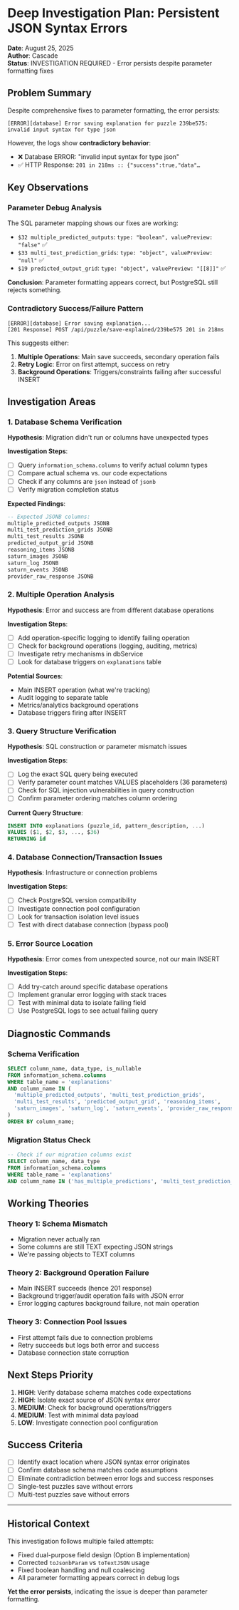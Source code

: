 # Deep Investigation Plan: Persistent JSON Syntax Errors
**Date**: August 25, 2025  
**Author**: Cascade  
**Status**: INVESTIGATION REQUIRED - Error persists despite parameter formatting fixes

## Problem Summary

Despite comprehensive fixes to parameter formatting, the error persists:
```
[ERROR][database] Error saving explanation for puzzle 239be575: invalid input syntax for type json
```

However, the logs show **contradictory behavior**:
- ❌ Database ERROR: "invalid input syntax for type json"  
- ✅ HTTP Response: `201 in 218ms :: {"success":true,"data"…`

## Key Observations

### Parameter Debug Analysis
The SQL parameter mapping shows our fixes are working:
- `$32 multiple_predicted_outputs`: `type: "boolean", valuePreview: "false"` ✅ 
- `$33 multi_test_prediction_grids`: `type: "object", valuePreview: "null"` ✅
- `$19 predicted_output_grid`: `type: "object", valuePreview: "[[8]]"` ✅

**Conclusion**: Parameter formatting appears correct, but PostgreSQL still rejects something.

### Contradictory Success/Failure Pattern
```
[ERROR][database] Error saving explanation...
[201 Response] POST /api/puzzle/save-explained/239be575 201 in 218ms
```

This suggests either:
1. **Multiple Operations**: Main save succeeds, secondary operation fails
2. **Retry Logic**: Error on first attempt, success on retry  
3. **Background Operations**: Triggers/constraints failing after successful INSERT

## Investigation Areas

### 1. Database Schema Verification
**Hypothesis**: Migration didn't run or columns have unexpected types

**Investigation Steps**:
- [ ] Query `information_schema.columns` to verify actual column types
- [ ] Compare actual schema vs. our code expectations
- [ ] Check if any columns are `json` instead of `jsonb`  
- [ ] Verify migration completion status

**Expected Findings**:
```sql
-- Expected JSONB columns:
multiple_predicted_outputs JSONB
multi_test_prediction_grids JSONB  
multi_test_results JSONB
predicted_output_grid JSONB
reasoning_items JSONB
saturn_images JSONB
saturn_log JSONB
saturn_events JSONB
provider_raw_response JSONB
```

### 2. Multiple Operation Analysis
**Hypothesis**: Error and success are from different database operations

**Investigation Steps**:
- [ ] Add operation-specific logging to identify failing operation
- [ ] Check for background operations (logging, auditing, metrics)
- [ ] Investigate retry mechanisms in dbService
- [ ] Look for database triggers on `explanations` table

**Potential Sources**:
- Main INSERT operation (what we're tracking)
- Audit logging to separate table
- Metrics/analytics background operations  
- Database triggers firing after INSERT

### 3. Query Structure Verification  
**Hypothesis**: SQL construction or parameter mismatch issues

**Investigation Steps**:
- [ ] Log the exact SQL query being executed
- [ ] Verify parameter count matches VALUES placeholders (36 parameters)
- [ ] Check for SQL injection vulnerabilities in query construction
- [ ] Confirm parameter ordering matches column ordering

**Current Query Structure**:
```sql
INSERT INTO explanations (puzzle_id, pattern_description, ...) 
VALUES ($1, $2, $3, ..., $36) 
RETURNING id
```

### 4. Database Connection/Transaction Issues
**Hypothesis**: Infrastructure or connection problems

**Investigation Steps**:
- [ ] Check PostgreSQL version compatibility
- [ ] Investigate connection pool configuration
- [ ] Look for transaction isolation level issues
- [ ] Test with direct database connection (bypass pool)

### 5. Error Source Location
**Hypothesis**: Error comes from unexpected source, not our main INSERT

**Investigation Steps**:
- [ ] Add try-catch around specific database operations
- [ ] Implement granular error logging with stack traces
- [ ] Test with minimal data to isolate failing field
- [ ] Use PostgreSQL logs to see actual failing query

## Diagnostic Commands

### Schema Verification
```sql
SELECT column_name, data_type, is_nullable 
FROM information_schema.columns 
WHERE table_name = 'explanations' 
AND column_name IN (
  'multiple_predicted_outputs', 'multi_test_prediction_grids', 
  'multi_test_results', 'predicted_output_grid', 'reasoning_items',
  'saturn_images', 'saturn_log', 'saturn_events', 'provider_raw_response'
)
ORDER BY column_name;
```

### Migration Status Check
```sql
-- Check if our migration columns exist
SELECT column_name, data_type 
FROM information_schema.columns 
WHERE table_name = 'explanations' 
AND column_name IN ('has_multiple_predictions', 'multi_test_prediction_grids');
```

## Working Theories

### Theory 1: Schema Mismatch
- Migration never actually ran
- Some columns are still TEXT expecting JSON strings
- We're passing objects to TEXT columns

### Theory 2: Background Operation Failure  
- Main INSERT succeeds (hence 201 response)
- Background trigger/audit operation fails with JSON error
- Error logging captures background failure, not main operation

### Theory 3: Connection Pool Issues
- First attempt fails due to connection problems
- Retry succeeds but logs both error and success
- Database connection state corruption

## Next Steps Priority

1. **HIGH**: Verify database schema matches code expectations
2. **HIGH**: Isolate exact source of JSON syntax error  
3. **MEDIUM**: Check for background operations/triggers
4. **MEDIUM**: Test with minimal data payload
5. **LOW**: Investigate connection pool configuration

## Success Criteria

- [ ] Identify exact location where JSON syntax error originates
- [ ] Confirm database schema matches code assumptions  
- [ ] Eliminate contradiction between error logs and success responses
- [ ] Single-test puzzles save without errors
- [ ] Multi-test puzzles save without errors

---

## Historical Context

This investigation follows multiple failed attempts:
- Fixed dual-purpose field design (Option B implementation)
- Corrected `toJsonbParam` vs `toTextJSON` usage
- Fixed boolean handling and null coalescing
- All parameter formatting appears correct in debug logs

**Yet the error persists**, indicating the issue is deeper than parameter formatting.
